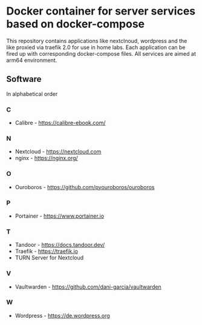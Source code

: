 
# Docker container for server services based on docker-compose

This repository contains applications like nextclnoud, wordpress and the like proxied
via traefik 2.0 for use in home labs. Each application can be fired up with
corresponding docker-compose files. All services are aimed at arm64 environment.

## Software

In alphabetical order

### C

* Calibre - <https://calibre-ebook.com/>

### N

* Nextcloud - <https://nextcloud.com>
* nginx - <https://nginx.org/>

### O

* Ouroboros - <https://github.com/pyouroboros/ouroboros>

### P

* Portainer - <https://www.portainer.io>

### T

* Tandoor - <https://docs.tandoor.dev/>
* Traefik - <https://traefik.io>
* TURN Server for Nextcloud

### V

* Vaultwarden - <https://github.com/dani-garcia/vaultwarden>

### W

* Wordpress - <https://de.wordpress.org>
